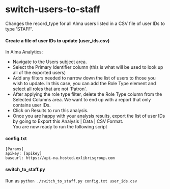 # switch-users-to-staff
Changes the record_type for all Alma users listed in a CSV file of user IDs to type 'STAFF'. 

#### Create a file of user IDs to update (user_ids.csv)
In Alma Analytics:
- Navigate to the Users subject area.  
- Select the Primary Identifier column (this is what will be used to look up all of the exported users)
- Add any filters needed to narrow down the list of users to those you wish to update.  In this case, you can add the Role Type element and select all roles that are not 'Patron'.  
- After applying the role type filter, delete the Role Type column from the Selected Columns area.  We want to end up with a report that only contains user IDs.  
- Click on Results to run this analysis.  
- Once you are happy with your analysis results, export the list of user IDs by going to Export this Analysis | Data | CSV Format.  
You are now ready to run the following script

#### config.txt
```
[Params]
apikey: [apikey] 
baseurl: https://api-na.hosted.exlibrisgroup.com
```

#### switch_to_staff.py
Run as 
`python ./switch_to_staff.py config.txt user_ids.csv`
